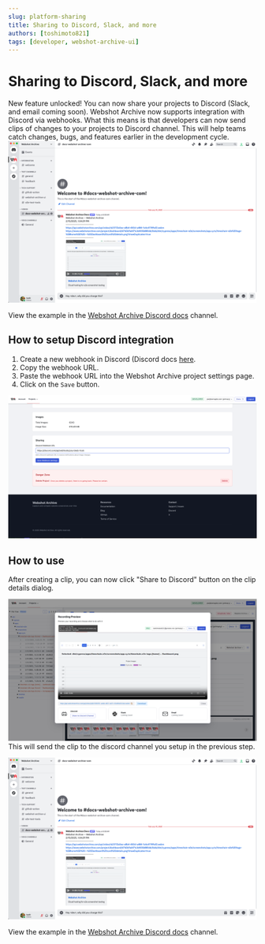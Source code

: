 ```yaml
---
slug: platform-sharing
title: Sharing to Discord, Slack, and more
authors: [toshimoto821]
tags: [developer, webshot-archive-ui]
---
```


# Sharing to Discord, Slack, and more

New feature unlocked! You can now share your projects to Discord (Slack, and email coming soon).
Webshot Archive now supports integration with Discord via webhooks. What this means is that developers can now send clips of changes to your projects to Discord channel. This will help teams catch changes, bugs, and features earlier in the development cycle.
![Discord Webhook](./discord.png)

View the example in the [Webshot Archive Discord docs](https://discord.com/channels/1324501795556298763/1340134008293691474) channel.

<!-- truncate -->

## How to setup Discord integration

1. Create a new webhook in Discord (Discord docs [here](https://support.discord.com/hc/en-us/articles/228383668-Intro-to-Webhooks).
2. Copy the webhook URL.
3. Paste the webhook URL into the Webshot Archive project settings page.
4. Click on the `Save` button.

![Discord Webhook](./discord-project-settings.png)

## How to use

After creating a clip, you can now click "Share to Discord" button on the clip details dialog.

![Discord Clip Details](./share-recording.png)
This will send the clip to the discord channel you setup in the previous step.

![Discord Clip Details](./discord.png)

View the example in the [Webshot Archive Discord docs](https://discord.com/channels/1324501795556298763/1340134008293691474) channel.
